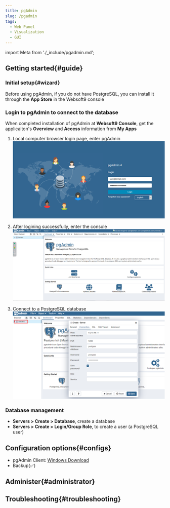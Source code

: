 ```yaml
---
title: pgAdmin
slug: /pgadmin
tags:
  - Web Panel
  - Visualization
  - GUI
---
```


import Meta from './_include/pgadmin.md';

<Meta name="meta" />

## Getting started{#guide}

### Initial setup{#wizard}

Before using pgAdmin, if you do not have PostgreSQL, you can install it through the **App Store** in the Websoft9 console

### Login to pgAdmin to connect to the database

When completed installation of pgAdmin at **Websoft9 Console**, get the applicaiton's **Overview** and **Access** information from **My Apps**  

1. Local computer browser login page, enter pgAdmin
   ![Login to pgAdmin](./assets/pgadmin-loginui-websoft9.png)

2. After logining successfully, enter the console
   ![pgAdmin Console](./assets/pgadmin-console-websoft9.png)

3. Connect to a PostgreSQL database
  ![Setting pgAdmin Connection Information](./assets/pgadmin-setconnection-websoft9.png)

### Database management

- **Servers > Create > Database**, create a database
- **Servers > Create > Login/Group Role**, to create a user (a PostgreSQL user)

## Configuration options{#configs}

- pgAdmin Client: [Windows Download](https://www.pgadmin.org/download/)
- Backup(✅)

## Administer{#administrator}

## Troubleshooting{#troubleshooting}

